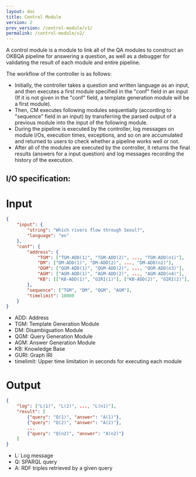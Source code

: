 ```yaml
---
layout: doc
title: Control Module
version: 2
prev_version: /control-module/v1/
permalink: /control-module/v2/
---
```


A control module is a module to link all of the QA modules to construct an OKBQA pipeline for answering a question, as well as a debugger for validating the result of each module and entire pipeline. 

The workflow of the controller is as follows:
* Initially, the controller takes a question and written language as an input, and then executes a first module specified in the "conf" field in an input (If it is not given in the "conf" field, a template generation module will be a first module). 
* Then, CM executes following modules sequentially (according to "sequence" field in an input) by transferring the parsed output of a previous module into the input of the following module. 
* During the pipeline is executed by the controller, log messages on module I/Os, execution times, exceptions, and so on are accumulated and returned to users to check whether a pipeline works well or not.
* After all of the modules are executed by the controller, it returns the final results (answers for a input question) and log messages recording the history of the execution.

## I/O specification:
# Input

```JSON
{
    "input": {
        "string": "Which rivers flow through Seoul?",
        "language": "en"
    },
    "conf": {
        "address": {
            "TGM": ["TGM-ADD(1)", "TGM-ADD(2)", ..., "TGM-ADD(n1)"],
            "DM": ["DM-ADD(1)", "DM-ADD(2)", ..., "DM-ADD(n2)"],
            "QGM": ["QGM-ADD(1)", "QGM-ADD(2)", ..., "QGM-ADD(n3)"],
            "AGM": ["AGM-ADD(1)", "AGM-ADD(2)", ..., "AGM-ADD(n4)"],
            "KB": [["KB-ADD(1)", "GIRI(1)"], ["KB-ADD(2)", "GIRI(2)"], ..., ["KB-ADD(n5)", "GIRI(n5)"]]
        },
        "sequence": ["TGM", "DM", "QGM", "AGM"],
        "timelimit": 10000   
    }
}
```
* ADD: Address
* TGM: Template Generation Module
* DM: Disambiguation Module
* QGM: Query Generation Module
* AGM: Answer Generation Module
* KB: Knowledge Base
* GURI: Graph IRI
* timelimit: Upper time limitation in seconds for executing each module

# Output

```JSON
{
    "log": ["L(1)", "L(2)", ..., "L(n1)"],
    "result": [
        {"query": "Q(1)", "answer": "A(1)"},
        {"query": "Q(2)", "answer": "A(2)"},
        ...
        {"query": "Q(n2)", "answer": "A(n2)"}
    ]
}
```
* L: Log message
* Q: SPARQL query
* A: RDF triples retrieved by a given query
